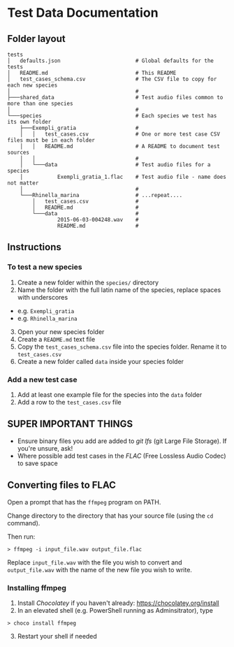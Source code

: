 # Test Data Documentation

## Folder layout

```
tests
│   defaults.json                        # Global defaults for the tests
│   README.md                            # This README
│   test_cases_schema.csv                # The CSV file to copy for each new species
│                                        # 
├───shared_data                          # Test audio files common to more than one species 
│                                        # 
└───species                              # Each species we test has its own folder
    ├───Exempli_gratia                   # 
    │   │   test_cases.csv               # One or more test case CSV files must be in each folder
    │   │   README.md                    # A README to document test sources
    │   │                                # 
    │   └───data                         # Test audio files for a species
    │           Exempli_gratia_1.flac    # Test audio file - name does not matter 
    │                                    # 
    └───Rhinella_marina                  # ...repeat....
        │   test_cases.csv               # 
        │   README.md                    # 
        └───data                         # 
                2015-06-03-004248.wav    # 
                README.md                # 
```

## Instructions

### To test a new species

1. Create a new folder within the `species/` directory
2. Name the folder with the full latin name of the species, replace spaces with underscores
  - e.g. `Exempli_gratia`
  - e.g. `Rhinella_marina`
3. Open your new species folder
4. Create a `README.md` text file
5. Copy the `test_cases_schema.csv` file into the species folder. Rename it to `test_cases.csv`
6. Create a new folder called `data` inside your species folder

### Add a new test case

1. Add at least one example file for the species into the `data` folder
1. Add a row to the `test_cases.csv` file

## SUPER IMPORTANT THINGS

- Ensure binary files you add are added to _git lfs_ (git Large File Storage). If you're unsure, ask!
- Where possible add test cases in the _FLAC_ (Free Lossless Audio Codec) to save space

## Converting files to FLAC

Open a prompt that has the `ffmpeg` program on PATH.

Change directory to the directory that has your source file (using the `cd` command).

Then run:

```
> ffmpeg -i input_file.wav output_file.flac 
```

Replace `input_file.wav` with the file you wish to convert and `output_file.wav` with the name of 
the new file you wish to write.

### Installing ffmpeg

1. Install _Chocolatey_ if you haven't already: https://chocolatey.org/install
2. In an elevated shell (e.g. PowerShell running as Adminsitrator), type
  ```
  > choco install ffmpeg
  ```

3. Restart your shell if needed